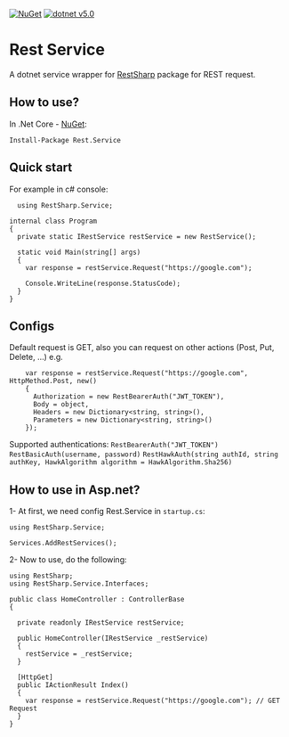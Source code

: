 [![NuGet](https://img.shields.io/nuget/v/Rest.Service.svg)](https://www.nuget.org/packages/Rest.Service/)
[![dotnet v5.0](https://badgen.net/badge/.net/v5.0/purple)](https://docs.microsoft.com/en-us/aspnet/core/release-notes/aspnetcore-5.0?view=aspnetcore-6.0)

# Rest Service
A dotnet service wrapper for [RestSharp](https://github.com/restsharp/RestSharp) package for REST request.

## How to use?
In .Net Core - [NuGet](https://www.nuget.org/packages/Rest.Service):
```
Install-Package Rest.Service
```

## Quick start
For example in c# console:
```
  using RestSharp.Service;
```
```
internal class Program
{
  private static IRestService restService = new RestService();
  
  static void Main(string[] args)
  {
    var response = restService.Request("https://google.com");
      
    Console.WriteLine(response.StatusCode);
  }
}
```
## Configs
Default request is GET, also you can request on other actions (Post, Put, Delete, ...) e.g.
```
    var response = restService.Request("https://google.com", HttpMethod.Post, new()
    {
      Authorization = new RestBearerAuth("JWT_TOKEN"),
      Body = object,
      Headers = new Dictionary<string, string>(),
      Parameters = new Dictionary<string, string>()
    });
```
Supported authentications:
`RestBearerAuth("JWT_TOKEN")`
`RestBasicAuth(username, password)`
`RestHawkAuth(string authId, string authKey, HawkAlgorithm algorithm = HawkAlgorithm.Sha256)`

## How to use in Asp.net?
1- At first, we need config Rest.Service in `startup.cs`:
```
using RestSharp.Service;
```
```
Services.AddRestServices();
```

2- Now to use, do the following:
```
using RestSharp;
using RestSharp.Service.Interfaces;
```
```
public class HomeController : ControllerBase
{

  private readonly IRestService restService;
  
  public HomeController(IRestService _restService)
  {
    restService = _restService;
  }
  
  [HttpGet]
  public IActionResult Index()
  {
    var response = restService.Request("https://google.com"); // GET Request
  }
}
```
